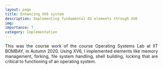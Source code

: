 ```yaml
---
layout: page
title: Enhancing XV6 system 
description: Implementing fundamental OS elements through XV6
img:
importance: 7
category: Implementation
---
```


<p align="justify"> This was the course work of the course Operating Systems Lab at IIT BOMBAY, in Autumn 2020. Using XV6, I implemented elements like memory management, forking, file system handling, shell building, locking that are critical to functioning of an operating system. </p>

<!-- Implementation of entire project can be found here: <a href="https://github.com/Siddhant-Ray/ACME-Client"> Code </a> -->